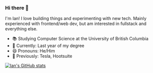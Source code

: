 ### Hi there 👋

I'm Ian! I love building things and experimenting with new tech. Mainly experienced with frontend/web dev, but am interested in fullstack and everything else.

- 📚 Studying Computer Science at the University of British Columbia
- 💼 Currently: Last year of my degree
- 😄 Pronouns: He/Him
- 🏢 Previously: Tesla, Hootsuite

[![Ian's GitHub stats](https://github-readme-stats.vercel.app/api?username=ianmah)](https://github.com/anuraghazra/github-readme-stats)
